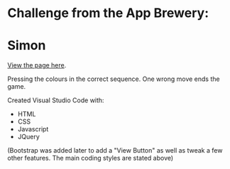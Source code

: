 # Challenge from the App Brewery:

# Simon

[View the page here](https://shadowecco.github.io/portfolio/simon-game/).

Pressing the colours in the correct sequence. One wrong move ends the game.

Created  Visual Studio Code with:

- HTML
- CSS
- Javascript
- JQuery

(Bootstrap was added later to add a "View Button" as well as tweak a few other features. The main coding styles are stated above)